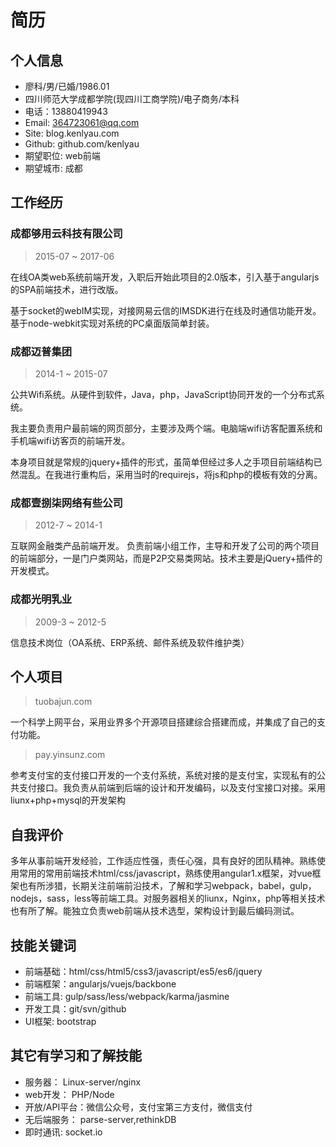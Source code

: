 ﻿# 简历

## 个人信息
- 廖科/男/已婚/1986.01
- 四川师范大学成都学院(现四川工商学院)/电子商务/本科
- 电话：13880419943
- Email: 364723061@qq.com
- Site: blog.kenlyau.com
- Github: github.com/kenlyau
- 期望职位: web前端
- 期望城市: 成都


## 工作经历

### 成都够用云科技有限公司
> 2015-07 ~ 2017-06

在线OA类web系统前端开发，入职后开始此项目的2.0版本，引入基于angularjs的SPA前端技术，进行改版。

基于socket的webIM实现，对接网易云信的IMSDK进行在线及时通信功能开发。
基于node-webkit实现对系统的PC桌面版简单封装。

### 成都迈普集团
> 2014-1 ~ 2015-07

公共Wifi系统。从硬件到软件，Java，php，JavaScript协同开发的一个分布式系统。

我主要负责用户最前端的网页部分，主要涉及两个端。电脑端wifi访客配置系统和手机端wifi访客页的前端开发。

本身项目就是常规的jquery+插件的形式，虽简单但经过多人之手项目前端结构已然混乱。在我进行重构后，采用当时的requirejs，将js和php的模板有效的分离。


### 成都壹捌柒网络有些公司
> 2012-7 ~ 2014-1


互联网金融类产品前端开发。 负责前端小组工作，主导和开发了公司的两个项目的前端部分，一是门户类网站，而是P2P交易类网站。技术主要是jQuery+插件的开发模式。

### 成都光明乳业
> 2009-3 ~ 2012-5

信息技术岗位（OA系统、ERP系统、邮件系统及软件维护类）


## 个人项目
> tuobajun.com

一个科学上网平台，采用业界多个开源项目搭建综合搭建而成，并集成了自己的支付功能。

>pay.yinsunz.com

参考支付宝的支付接口开发的一个支付系统，系统对接的是支付宝，实现私有的公共支付接口。我负责从前端到后端的设计和开发编码，以及支付宝接口对接。采用liunx+php+mysql的开发架构


## 自我评价

多年从事前端开发经验，工作适应性强，责任心强，具有良好的团队精神。熟练使用常用的常用前端技术html/css/javascript，熟练使用angular1.x框架，对vue框架也有所涉猎，长期关注前端前沿技术，了解和学习webpack，babel，gulp，nodejs，sass，less等前端工具。对服务器相关的liunx，Nginx，php等相关技术也有所了解。能独立负责web前端从技术选型，架构设计到最后编码测试。


## 技能关键词
- 前端基础：html/css/html5/css3/javascript/es5/es6/jquery
- 前端框架：angularjs/vuejs/backbone
- 前端工具: gulp/sass/less/webpack/karma/jasmine
- 开发工具：git/svn/github
- UI框架: bootstrap

## 其它有学习和了解技能
- 服务器： Linux-server/nginx
- web开发： PHP/Node
- 开放/API平台：微信公众号，支付宝第三方支付，微信支付
- 无后端服务： parse-server,rethinkDB
- 即时通讯: socket.io
